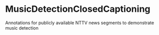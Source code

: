 # MusicDetectionClosedCaptioning
Annotations for publicly available NTTV news segments to demonstrate music detection
